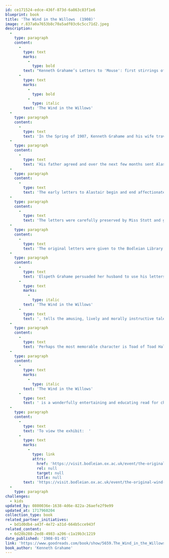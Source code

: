 ```yaml
---
id: ce171524-edce-436f-873d-6a863c83f1e6
blueprint: book
title: 'The Wind in the Willows  (1908)'
image: r.837a0a7653b8c70a5adf03c6c5cc71d2.jpeg
description:
  -
    type: paragraph
    content:
      -
        type: text
        marks:
          -
            type: bold
        text: "Kenneth Grahame’s Letters to 'Mouse': first stirrings of "
      -
        type: text
        marks:
          -
            type: bold
          -
            type: italic
        text: 'The Wind in the Willows'
  -
    type: paragraph
    content:
      -
        type: text
        text: 'In the Spring of 1907, Kenneth Grahame and his wife travelled to Cornwall for a long holiday. Their seven year old son Alastair, or ‘Mouse’, agreed to remain with his nanny, Miss Stott – but only if his father continued to tell him bedtime stories by post.'
  -
    type: paragraph
    content:
      -
        type: text
        text: 'His father agreed and over the next few months sent Alastair fifteen letters recounting the reckless adventures of Mr Toad and the attempts of his long-suffering friends, Mole, Rat and Badger, to rescue him from his various scrapes and teach him how to behave properly. The descriptions of the river and surrounding landscape draw upon Grahame’s own fond childhood memories of the countryside around the Thames.'
  -
    type: paragraph
    content:
      -
        type: text
        text: 'The early letters to Alastair begin and end affectionately, combining real news with the story of Mr Toad. However, following Alastair’s demand to be called ‘Michael Robinson’ instead of his real name (which he decided he did not like), the letters abandon their chatty tone and simply tell the story, ending in each case, ‘to be continued’.'
  -
    type: paragraph
    content:
      -
        type: text
        text: 'The letters were carefully preserved by Miss Stott and given to Elspeth, who persuaded her husband that they would make a wonderful book. Grahame followed her advice, developing his narrative and publishing it in 1908 as The Wind in the Willows.'
  -
    type: paragraph
    content:
      -
        type: text
        text: 'The original letters were given to the Bodleian Library by Elspeth Grahame in 1943, and can be read below.'
  -
    type: paragraph
    content:
      -
        type: text
        text: 'Elspeth Grahame persuaded her husband to use his letters to Alastair as the basis for a proper children’s story. The resulting book, '
      -
        type: text
        marks:
          -
            type: italic
        text: 'The Wind in the Willows'
      -
        type: text
        text: ', tells the amusing, lively and morally instructive tale of a group of animals pursuing various adventures along the river, in the threatening Wild Wood and on the road.'
  -
    type: paragraph
    content:
      -
        type: text
        text: 'Perhaps the most memorable character is Toad of Toad Hall, an excitable, impetuous, swaggering figure, whose almost hypnotic obsession with the speed and noise of the newly invented motorcar leads him badly astray.'
  -
    type: paragraph
    content:
      -
        type: text
        marks:
          -
            type: italic
        text: 'The Wind in the Willows'
      -
        type: text
        text: ' is a wonderfully entertaining and educating read for children. Yet its impressionistic rendering of the English landscape, subtle questioning of modernity and mythic exploration of grace lend it a sophistication that speaks to adults too.'
  -
    type: paragraph
    content:
      -
        type: text
        text: 'To view the exhibit:  '
      -
        type: text
        marks:
          -
            type: link
            attrs:
              href: 'https://visit.bodleian.ox.ac.uk/event/the-original-wind-in-the-willows'
              rel: null
              target: null
              title: null
        text: 'https://visit.bodleian.ox.ac.uk/event/the-original-wind-in-the-willows'
  -
    type: paragraph
challenges:
  - kids
updated_by: 0800036e-1638-4d6e-822a-26aefe2f9e99
updated_at: 1717960204
collection_type: book
related_partner_initiatives:
  - bd1d0db4-a43f-4e72-a31d-664b5cce943f
related_content:
  - 6d28b288-2ed8-4983-a206-c1a19b3c1219
date_published: '1908-01-01'
link: 'https://www.goodreads.com/book/show/5659.The_Wind_in_the_Willows?from_search=true&from_srp=true&qid=atxBSLiaZ1&rank=1'
book_author: 'Kenneth Grahame'
---
```

